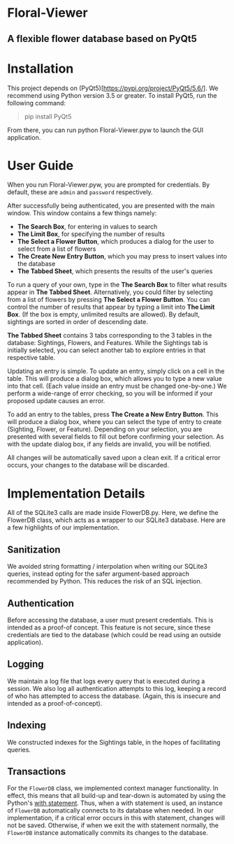 # Floral-Viewer
## A flexible flower database based on PyQt5

# Installation
This project depends on (PyQt5)[https://pypi.org/project/PyQt5/5.6/]. We recommend using Python version 3.5 or greater.
To install PyQt5, run the following command:
> pip install PyQt5

From there, you can run python Floral-Viewer.pyw to launch the GUI application.

# User Guide

When you run Floral-Viewer.pyw, you are prompted for credentials. By default, these are `admin` and `password` respectively. 

After successfully being authenticated, you are presented with the main window. This window contains a few things namely:

* **The Search Box**, for entering in values to search
* **The Limit Box**, for specifying the number of results
* **The Select a Flower Button**, which produces a dialog for the user to select from a list of flowers
* **The Create New Entry Button**, which you may press to insert values into the database
* **The Tabbed Sheet**, which presents the results of the user's queries

To run a query of your own, type in the **The Search Box** to filter what results appear in **The Tabbed Sheet**. Alternatively, you could filter by selecting from a list of flowers by pressing **The Select a Flower Button**. You can control the number of results that appear by typing a limit into **The Limit Box**. (If the box is empty, unlimited results are allowed). By default, sightings are sorted in order of descending date. 

**The Tabbed Sheet** contains 3 tabs corresponding to the 3 tables in the database: Sightings, Flowers, and Features. While the Sightings tab is initially selected, you can select another tab to explore entries in that respective table. 

Updating an entry is simple. To update an entry, simply click on a cell in the table. This will produce a dialog box, which allows you to type a new value into that cell. (Each value inside an entry must be changed one-by-one.) We perform a wide-range of error checking, so you will be informed if your proposed update causes an error.

To add an entry to the tables, press **The Create a New Entry Button**. This will produce a dialog box, where you can select the type of entry to create (Sighting, Flower, or Feature). Depending on your selection, you are presented with several fields to fill out before confirming your selection. As with the update dialog box, if any fields are invalid, you will be notified.

All changes will be automatically saved upon a clean exit. If a critical error occurs, your changes to the database will be discarded.

# Implementation Details

All of the SQLite3 calls are made inside FlowerDB.py. Here, we define the FlowerDB class, which acts as a wrapper to our SQLite3 database. Here are a few highlights of our implementation.

## Sanitization
We avoided string formatting / interpolation when writing our SQLite3 queries, instead opting for the safer argument-based approach recommended by Python. This reduces the risk of an SQL injection. 

## Authentication
Before accessing the database, a user must present credentials. This is intended as a proof-of concept. This feature is not secure, since these credentials are tied to the database (which could be read using an outside application).

## Logging
We maintain a log file that logs every query that is executed during a session. We also log all authentication attempts to this log, keeping a record of who has attempted to access the database. (Again, this is insecure and intended as a proof-of-concept). 

## Indexing
We constructed indexes for the Sightings table, in the hopes of facilitating queries.

## Transactions
For the `FlowerDB` class, we implemented context manager functionality. In effect, this means that all build-up and tear-down is automated by using the Python's [with statement](https://docs.python.org/3/reference/compound_stmts.html#with). Thus, when a with statement is used, an instance of `FlowerDB` automatically connects to its database when needed. In our implementation, if a critical error occurs in this with statement, changes will not be saved. Otherwise, if when we exit the with statement normally, the `FlowerDB` instance automatically commits its changes to the database.